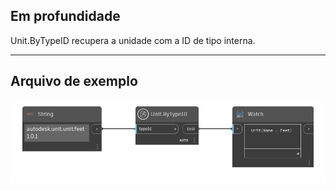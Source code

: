 ## Em profundidade
Unit.ByTypeID recupera a unidade com a ID de tipo interna.
___
## Arquivo de exemplo

![Unit.ByTypeID](./DynamoUnits.Unit.ByTypeID_img.png)
